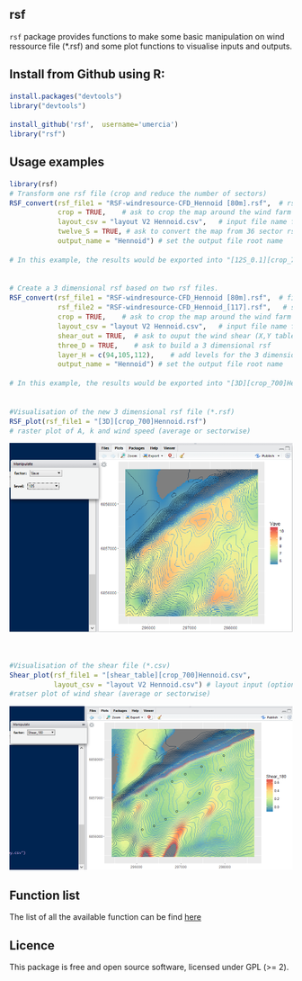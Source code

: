 
## rsf

`rsf` package provides functions to make some basic manipulation on wind ressource file (*.rsf) and some plot functions to visualise inputs and outputs.

## Install from Github using R:

```r
install.packages("devtools")
library("devtools")

install_github('rsf',  username='umercia')
library("rsf")

```

## Usage examples
```r
library(rsf)
# Transform one rsf file (crop and reduce the number of sectors)
RSF_convert(rsf_file1 = "RSF-windresource-CFD_Hennoid [80m].rsf",  # rsf file name at H1=80m (*rsf)
            crop = TRUE,    # ask to crop the map around the wind farm (default value = 700 m around)
            layout_csv = "layout V2 Hennoid.csv",   # input file name for turbine positions (X,Y) (*csv)
            twelve_S = TRUE, # ask to convert the map from 36 sector rsf into 12
            output_name = "Hennoid") # set the output file root name
 
# In this example, the results would be exported into "[12S_0.1][crop_700]Hennoid.rsf" file 


# Create a 3 dimensional rsf based on two rsf files.
RSF_convert(rsf_file1 = "RSF-windresource-CFD_Hennoid [80m].rsf",  # first rsf file name at H1=80m (*.rsf)
            rsf_file2 = "RSF-windresource-CFD_Hennoid_[117].rsf",   # second rsf file name at H2=117m *.rsf)
            crop = TRUE,    # ask to crop the map around the wind farm (default value = 700 m around)
            layout_csv = "layout V2 Hennoid.csv",   # input file name for turbine positions (X,Y) (*csv)
            shear_out = TRUE,  # ask to ouput the wind shear (X,Y table) in a csv file
            three_D = TRUE,    # ask to build a 3 dimensional rsf 
            layer_H = c(94,105,112),    # add levels for the 3 dimensional rsf
            output_name = "Hennoid") # set the output file root name
            
# In this example, the results would be exported into "[3D][crop_700]Hennoid.rsf" and "[shear_table][crop_700]Hennoid.csv"


#Visualisation of the new 3 dimensional rsf file (*.rsf)
RSF_plot(rsf_file1 = "[3D][crop_700]Hennoid.rsf")  
# raster plot of A, k and wind speed (average or sectorwise)
```

![](figure/rsf_plot_example.png)


```r


#Visualisation of the shear file (*.csv)
Shear_plot(rsf_file1 = "[shear_table][crop_700]Hennoid.csv", 
           layout_csv = "layout V2 Hennoid.csv") # layout input (optional)
#ratser plot of wind shear (average or sectorwise)

```

![](figure/shear_plot_example.png)



Function list
-----------------

The list of all the available function can be find [here](https://github.com/Umercia/rsf/blob/master/Function_list.md)


Licence
--------------
This package is free and open source software, licensed under GPL (>= 2).


